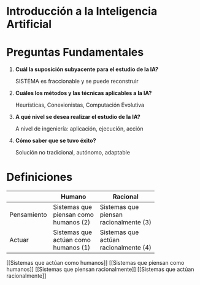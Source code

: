 # Introducción a la Inteligencia Artificial
# Preguntas Fundamentales

1. **Cuál la suposición subyacente para el estudio de la IA?**
    
    SISTEMA es fraccionable y se puede reconstruir
    
2. **Cuáles los métodos y las técnicas aplicables a la IA?**
    
    Heurísticas, Conexionistas, Computación Evolutiva
    
3. **A qué nivel se desea realizar el estudio de la IA?**
    
    A nivel de ingeniería: aplicación, ejecución, acción
    
4. **Cómo saber que se tuvo éxito?**
    
    Solución no tradicional, autónomo, adaptable
    

# Definiciones

|             | Humano                                          | Racional                                         |
| ----------- | ----------------------------------------------- | ------------------------------------------------ |
| Pensamiento | Sistemas que  <br>piensan como  <br>humanos (2) | Sistemas que  <br>piensan  <br>racionalmente (3) |
| Actuar      | Sistemas que  <br>actúan como  <br>humanos (1)  | Sistemas que  <br>actúan  <br>racionalmente (4)  |

[[Sistemas que actúan como humanos]]
[[Sistemas que piensan como humanos]]
[[Sistemas que piensan racionalmente]]
[[Sistemas que actúan racionalmente]]

